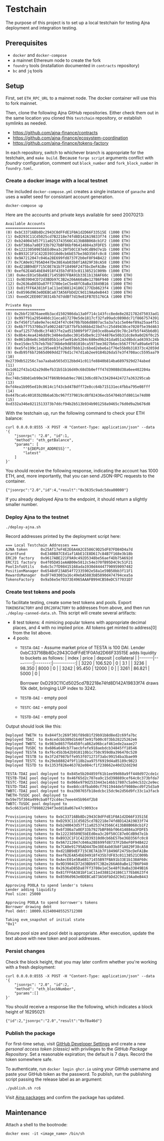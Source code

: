# Testchain #
The purpose of this project is to set up a local testchain for testing Ajna deployment and integration testing.

## Prerequisites ##
* `docker` and `docker-compose`
* a mainnet Ethereum node to create the fork
* `foundry` tools (installation documented in `contracts` repository)
* `bc` and `jq` tools

## Setup ##

First, set `ETH_RPC_URL` to a mainnet node.  The docker container will use this to fork mainnet.

Then, clone the following Ajna GitHub repositories.  Either check them out in the same location you cloned this `testchain` repository, or establish symlinks as needed.
- https://github.com/ajna-finance/contracts
- https://github.com/ajna-finance/ecosystem-coordination
- https://github.com/ajna-finance/tokens-factory

In each repository, switch to whichever branch is appropriate for the testchain, and `make build`.
Because `forge script` arguments conflict with _foundry_ configuration, comment out `block_number` and `fork_block_number` in `foundry.toml`.

### Create a docker image with a local testnet ###
The included `docker-compose.yml` creates a single instance of `ganache` and uses a wallet seed for consistant account generation.

```
docker-compose up
```

Here are the accounts and private keys available for seed 20070213:
```
Available Accounts
==================
(0) 0xbC33716Bb8Dc2943C0dFFdE1F0A1d2D66F33515E (1000 ETH)
(1) 0xD293C11Cd5025cd7B2218e74fd8D142A19833f74 (1000 ETH)
(2) 0xb240043d57f11a0253743566C413bB8B068cb1F2 (1000 ETH)
(3) 0x6f386a7a0EF33b7927bBF86bf06414884a3FDFE5 (1000 ETH)
(4) 0x122230509E5bEEd0ea3c20f50CC87e0CdB9d7e1b (1000 ETH)
(5) 0xB932C1F1C422D39310d0cb6bE57be36D356fc0c8 (1000 ETH)
(6) 0x9A7212047c046a28E699fd8737F2b0eF0F94B422 (1000 ETH)
(7) 0x7CA0e91795AD447De38E4ab03b8f1A829F38cA58 (1000 ETH)
(8) 0xd21BB9dEF715C0E7A1b7F18496F2475bcDeFA1Be (1000 ETH)
(9) 0xef62E4A54bE04918f435b7dF83c01138521C009b (1000 ETH)
(10) 0xAecE01e5Ba6B171455B97FBA91b33E1b138AF60c (1000 ETH)
(11) 0x9D3904CD72d3BDb97C3B2e266A60aBe127B6F940 (1000 ETH)
(12) 0x2636aD85Da87Ff3780e1eC5e48fC0aBa33849B16 (1000 ETH)
(13) 0x81fFF6A381bF1aC11ed388124186C177Eb8623f4 (1000 ETH)
(14) 0x8596d963e0DEBCa873A56FbDd2C9d119Aa0eB443 (1000 ETH)
(15) 0xeeDC2EE00730314b7d7ddBf7d19e81FB7E5176CA (1000 ETH)

Private Keys
==================
(0) 0x2bbf23876aee0b3acd1502986da13a0f714c143fcc8ede8e2821782d75033ad1
(1) 0x997f91a295440dc31eca817270e5de1817cf32fa99adc0890dc71f8667574391
(2) 0xf456f1fa8e9e7ec4d24f47c0470b7bb6d8807ac5a3a7a1c5e04ef89a25aa4f51
(3) 0x6b7f753700a3fa90224871877bfb3d6bbd23bd7cc25d49430ce7020f5e39d463
(4) 0xaf12577dbd6c3f4837fe2ad515009f9f71b03ce8ba4a59c78c24fb5f445b6d01
(5) 0x8b4c4ea4246dd9c3404eda8ec30145dbe9c23744876e50b31dc8e9a0d26f0c25
(6) 0x061d84e8c34b8505b1cefae91de5204c680ed9b241da051a2d8bdcad4393c24b
(7) 0xe15dec57b7eb7bb736b6e9d8501010ca5973ee3027b6ecb567f76fa89a6e9716
(8) 0xe5fe199c1ac195ee83fa28dd7bbb12c6bed2ebe6a1f76e55b0b318373c42059d
(9) 0xdb95f6b72665d069dd2776d1c747d1ab2ee9184b26da57e3f4708acc5595aa79
(10) 0x2739db52256c7aa7aabab565d312bbd41c011fe8840b814ba6897929d274abed
(11) 0x1d612f43a142a29d0efb31b51b16d49c68d3b0efff47d39088d38a6ee402204a
(12) 0xc748c58b01eb90e347f869b9dab9ec78613d6cd87e334204424727a363295cab
(13) 0xfd4ea1b995ed10c8614c1f43cbd478dff72e8cc64b715131ec4fbba795e08fff
(14) 0x447bca6c40103b20b6a63bc967f379819cd8f82436ecb54704b3fd8011e74d00
(15) 0xd332a346e8211513373b7ddcf94b2b513b934b901258a9465c76d0d9a2b676d8
```

With the testchain up, run the following command to check your ETH balance:
```
curl 0.0.0.0:8555 -X POST -H "Content-Type: application/json" --data '{
    "jsonrpc": "2.0", "id":1, 
    "method": "eth_getBalance",
    "params": [
        "'${DEPLOY_ADDRESS}'",
        "latest"
    ]
}'
```

You should receive the following response, indicating the account has 1000 ETH, and, more importantly, that you can send JSON-RPC requests to the container.
```
{"jsonrpc":"2.0","id":4,"result":"0x3635c9adc5dea00000"}
```
If you already deployed Ajna to the endpoint, it should return a slightly smaller number.

### Deploy Ajna to the testnet ###

```
./deploy-ajna.sh
```

Record addresses printed by the deployment script here:
```
=== Local Testchain Addresses ===
AJNA token      0x25Af17eF4E2E6A4A2CE586C9D25dF87FD84D4a7d
GrantFund       0xE340B87CEd1af1AbE1CE8D617c84B7f168e3b18b
ERC20 factory   0x9617ABE221F9A9c492D5348be56aef4Db75A692d
ERC721 factory  0x4f05DA51eAAB00e5812c54e370fB95D4C9c51F21
PoolInfoUtils   0x6c5c7fD98415168ada1930d44447790959097482
PositionManager 0x6548dF23A854f72335902e58a1e59B50bb3f11F1
RewardsManager  0xdF7403003a16c49ebA5883bB5890d474794cea5a
TokensFactory   0x9a56e5e70373E4965AAAFB994CB58eDC577031D7
```

### Create test tokens and pools ###

To facilitate testing, create some test tokens and pools.  Export `TOKENSFACTORY` and `ERC20FACTORY` to addresses from above, and then run `./deploy-canned-data.sh`.  This script will create several artifacts:
* 8 test tokens: 4 mimicing popular tokens with appropriate decimal places, and 4 with no implied price.  All tokens get minted to address[0] from the list above.
* 4 pools:
  * `TESTA-DAI` - Assume market price of TESTA is 100 DAI.  Lender 0xbC33716Bb8Dc2943C0dFFdE1F0A1d2D66F33515E adds liquidity to buckets as follows:
    | index | price   | deposit | collateral |
    |-------|--------:|--------:|-----------:|
    | 3220  | 106.520 | 0       | 3.1        |
    | 3236  |  98.350 | 8000    | 0          |
    | 3242  |  95.450 | 12000   | 0          |
    | 3261  |  86.821 | 5000    | 0          |

    Borrower 0xD293C11Cd5025cd7B2218e74fd8D142A19833f74 draws 10k debt, bringing LUP index to 3242.
  * `TESTB-DAI` - empty pool
  * `TESTC-DAI` - empty pool
  * `TESTD-DAI` - empty pool

Output should look like this:
```
Deployed TWETH to 0x844f3c269f301f89d81f29b91b8d8ed2c69fa7bc
Deployed TDAI  to 0x4cedcbb309d1646f3e91fb00c073bb28225262e6
Deployed TWBTC to 0x983e8657fb6450fca862a96bcaf461ede2aaae27
Deployed TUSDC to 0x606a640cb77aecbfefe918aebdcb34845ff18546
Deployed TESTA to 0xf6c45b3b42b910110b1c750c959d0a396470c520
Deployed TESTB to 0x3f2d7987bffe953f071273f3abc99154ba3bae99
Deployed TESTC to 0x29eb88824f9f118b2aa975f6919d4a85189c9823
Deployed TESTD to 0x1353f826e463782e084cf1f238662e40d32dd29d

TESTA-TDAI pool deployed to 0x845e5b204859f61b1ee99d60a9ff440d972cde1c
TESTB-TDAI pool deployed to 0x46f65d2c707ea9c15d398889cef64c0c373bfda7
TESTC-TDAI pool deployed to 0x066e979d2533443e14bb17807c5a94c532c2e9ec
TESTD-TDAI pool deployed to 0xe8dcc8fbab00cf7911944de5f9080ecd9f25d3a9
TWBTC-TDAI pool deployed to 0xa390765fb18edcbc15dc9e2d56d9fc33c1a3facb
TWETH-TUSDC pool deployed to 0x59e75f304a499cba0ff2cd4ec7eee445b964f2b8
TWBTC-TUSDC pool deployed to 0x5c6631e917f89882294f3edd18a067e47c9093ce

Provisioning tokens to 0xbC33716Bb8Dc2943C0dFFdE1F0A1d2D66F33515E
Provisioning tokens to 0xD293C11Cd5025cd7B2218e74fd8D142A19833f74
Provisioning tokens to 0xb240043d57f11a0253743566C413bB8B068cb1F2
Provisioning tokens to 0x6f386a7a0EF33b7927bBF86bf06414884a3FDFE5
Provisioning tokens to 0x122230509E5bEEd0ea3c20f50CC87e0CdB9d7e1b
Provisioning tokens to 0xB932C1F1C422D39310d0cb6bE57be36D356fc0c8
Provisioning tokens to 0x9A7212047c046a28E699fd8737F2b0eF0F94B422
Provisioning tokens to 0x7CA0e91795AD447De38E4ab03b8f1A829F38cA58
Provisioning tokens to 0xd21BB9dEF715C0E7A1b7F18496F2475bcDeFA1Be
Provisioning tokens to 0xef62E4A54bE04918f435b7dF83c01138521C009b
Provisioning tokens to 0xAecE01e5Ba6B171455B97FBA91b33E1b138AF60c
Provisioning tokens to 0x9D3904CD72d3BDb97C3B2e266A60aBe127B6F940
Provisioning tokens to 0x2636aD85Da87Ff3780e1eC5e48fC0aBa33849B16
Provisioning tokens to 0x81fFF6A381bF1aC11ed388124186C177Eb8623f4
Provisioning tokens to 0x8596d963e0DEBCa873A56FbDd2C9d119Aa0eB443

Approving POOLA to spend lender's tokens
Lender adding liquidity
Pool size: 25000

Approving POOLA to spend borrower's tokens
Borrower drawing debt
Pool debt: 10009.615400485525712308

Taking evm_snapshot of initial state
"0x1"
```

Ensure pool size and pool debt is appropriate.
After execution, update the text above with new token and pool addresses.


### Persist changes ###

Check the block height, that you may later confirm whether you're working with a fresh deployment:
```
curl 0.0.0.0:8555 -X POST -H "Content-Type: application/json" --data '{
    "jsonrpc": "2.0", "id":2,
    "method": "eth_blockNumber",
    "params":[]
}'
```
You should receive a response like the following, which indicates a block height of 16295021:
```
{"id":2,"jsonrpc":"2.0","result":"0xf8a46d"}
```

### Publish the package ###

For first-time setup, visit [GitHub Developer Settings](https://github.com/settings/tokens) and create a new _personal access token (classic)_ with privileges to the _GitHub Package Repository_.  Set a reasonable expiration; the default is 7 days.  Record the token somewhere safe.

To authenticate, run `docker login ghcr.io` using your GitHub username and paste your GitHub token as the password.  To publish, run the publishing script passing the release label as an argument:
```
./publish.sh rc6
```

Visit [Ajna packages](https://github.com/orgs/ajna-finance/packages) and confirm the package has updated.

## Maintenance ##

Attach a shell to the bootnode:
```
docker exec -it <image_name> /bin/sh
```

